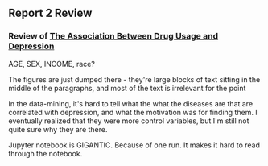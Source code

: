 ## Report 2 Review
### Review of [The Association Between Drug Usage and Depression](https://github.com/davpapp/ThinkStats2/blob/master/Reports/report2.md)

AGE, SEX, INCOME, race?

The figures are just dumped there - they're large blocks of text sitting
in the middle of the paragraphs, and most of the text is irrelevant for the point

In the data-mining, it's hard to tell what the what the diseases are that are correlated with depression, and what the motivation was for finding them. I eventually realized that they were more control variables, but I'm still not quite sure why they are there.

Jupyter notebook is GIGANTIC. Because of one run. It makes it hard to read through the notebook.

